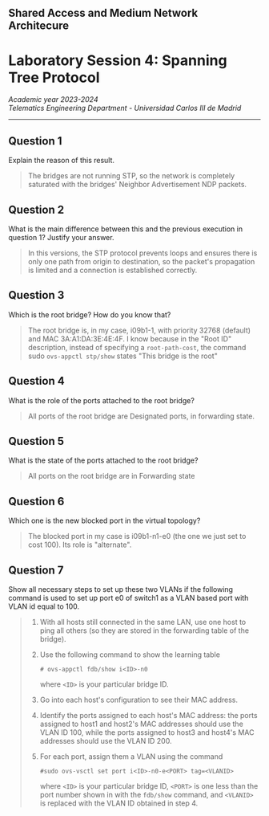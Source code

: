 ## **Shared Access and Medium Network Architecure**

# **Laboratory Session 4: Spanning Tree Protocol**

_Academic year 2023-2024_  
_Telematics Engineering Department - Universidad Carlos III de Madrid_

---

## Question 1
Explain the reason of this result.

> The bridges are not running STP, so the network is completely saturated with the bridges' Neighbor
> Advertisement NDP packets.

## Question 2
What is the main difference between this and the previous execution in question 1? Justify your answer.

> In this versions, the STP protocol prevents loops and ensures there is only one path from origin to
> destination, so the packet's propagation is limited and a connection is established correctly.

## Question 3
Which is the root bridge? How do you know that?

> The root bridge is, in my case, i09b1-1, with priority 32768 (default) and MAC 3A:A1:DA:3E:4E:4F. I know
> because in the "Root ID" description, instead of specifying a `root-path-cost`, the command sudo `ovs-appctl
> stp/show` states "This bridge is the root"

## Question 4
What is the role of the ports attached to the root bridge?

> All ports of the root bridge are Designated ports, in forwarding state.

## Question 5
What is the state of the ports attached to the root bridge?

> All ports on the root bridge are in Forwarding state

## Question 6
Which one is the new blocked port in the virtual topology?

> The blocked port in my case is i09b1-n1-e0 (the one we just set to cost 100). Its role is "alternate".

## Question 7
Show all necessary steps to set up these two VLANs if the following command is used to set up port e0 of switch1 as a VLAN based port with VLAN id equal to 100.

> 1. With all hosts still connected in the same LAN, use one host to ping all others (so they are stored in
> the forwarding table of the bridge).
> 2. Use the following command to show the learning table
>
>     ```# ovs-appctl fdb/show i<ID>-n0```
>
>     where `<ID>` is your particular bridge ID.
> 3. Go into each host's configuration to see their MAC address.
> 4. Identify the ports assigned to each host's MAC address: the ports assigned to host1 and host2's MAC
> addresses should use the VLAN ID 100, while the ports assigned to host3 and host4's MAC addresses should use
> the VLAN ID 200.
> 5. For each port, assign them a VLAN using the command
>
>    ```#sudo ovs-vsctl set port i<ID>-n0-e<PORT> tag=<VLANID>```
>
>    where `<ID>` is your particular bridge ID, `<PORT>` is one less than the port number shown in with the
>    `fdb/show` command, and `<VLANID>` is replaced with the VLAN ID obtained in step 4.
